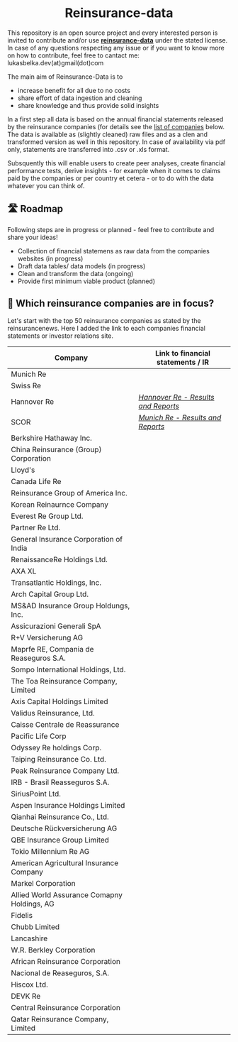 <h1 align="center"> Reinsurance-data </h1>

This repository is an open source project and every interested person is invited to contribute and/or use  <ins>**reinsurance-data**</ins> under the stated license. In case of any questions respecting any issue or if you want to know more on how to contribute, feel free to cantact me: lukasbelka.dev(at)gmail(dot)com

The main aim of Reinsurance-Data is to

 - increase benefit for all due to no costs
 - share effort of data ingestion and cleaning
 - share knowledge and thus provide solid insights
 
In a first step all data is based on the annual financial statements released by the reinsurance companies (for details see the [list of companies](#companies) below. The data is available as (slightly cleaned) raw files and as a clen and transformed version as well in this repository. In case of availability via pdf only, statements are transferred into .csv or .xls format.

Subsquently this will enable users to create peer analyses, create financial performance tests, derive insights - for example when it comes to claims paid by the companies or per country et cetera - or to do with the data whatever you can think of.

<h2>🛣 Roadmap</h2>

Following steps are in progress or planned - feel free to contribute and share your ideas!

- Collection of financial statemens as raw data from the companies websites (in progress)
- Draft data tables/ data models (in progress)
- Clean and transform the data (ongoing)
- Provide first minimum viable product (planned)

<h2 id="companies"> 🧐 Which reinsurance companies are in focus?</h2>

Let's start with the top 50 reinsurance companies as stated by the reinsurancenews. Here I added the link to each companies financial statements or investor relations site.

| Company                                         | Link to financial statements / IR                                                                        |
|-------------------------------------------------|----------------------------------------------------------------------------------------------------------|
| Munich Re                                       |                                                                                                          |
| Swiss Re                                        |                                                                                                          |
| Hannover Re                                     | *[Hannover Re - Results and Reports](https://www.hannover-re.com/199620/results-and-reports)*            |
| SCOR                                            | *[Munich Re - Results and Reports](https://www.munichre.com/en/company/investors/reports-and-presentations/results-reports.html)*                                                 |
| Berkshire Hathaway Inc.                         |                                                                                                          |
| China Reinsurance (Group) Corporation           |                                                                                                          |
| Lloyd's                                         |                                                                                                          |
| Canada Life Re                                  |                                                                                                          |
| Reinsurance Group of America Inc.               |                                                                                                          |
| Korean Reinaurnce Company                       |                                                                                                          |
| Everest Re Group Ltd.                           |                                                                                                          |
| Partner Re Ltd.                                 |                                                                                                          |
| General Insurance Corporation of India          |                                                                                                          |
| RenaissanceRe Holdings Ltd.                     |                                                                                                          |
| AXA XL                                          |                                                                                                          |
| Transatlantic Holdings, Inc.                    |                                                                                                          |
| Arch Capital Group Ltd.                         |                                                                                                          |
| MS&AD Insurance Group Holdungs, Inc.            |                                                                                                          |
| Assicurazioni Generali SpA                      |                                                                                                          |
| R+V Versicherung AG                             |                                                                                                          |
| Maprfe RE, Compania de Reaseguros S.A.          |                                                                                                          |
| Sompo International Holdings, Ltd.              |                                                                                                          |
| The Toa Reinsurance Company, Limited            |                                                                                                          |
| Axis Capital Holdings Limited                   |                                                                                                          |
| Validus Reinsurance, Ltd.                       |                                                                                                          |
| Caisse Centrale de Reassurance                  |                                                                                                          |
| Pacific Life Corp                               |                                                                                                          |
| Odyssey Re holdings Corp.                       |                                                                                                          |
| Taiping Reinsurance Co. Ltd.                    |                                                                                                          |
| Peak Reinsurance Company Ltd.                   |                                                                                                          |
| IRB - Brasil Reasseguros S.A.                   |                                                                                                          |
| SiriusPoint Ltd.                                |                                                                                                          |
| Aspen Insurance Holdings Limited                |                                                                                                          |
| Qianhai Reinsurance Co., Ltd.                   |                                                                                                          |
| Deutsche Rückversicherung AG                    |                                                                                                          |
| QBE Insurance Group Limited                     |                                                                                                          |
| Tokio Millennium Re AG                          |                                                                                                          |
| American Agricultural Insurance Company         |                                                                                                          |
| Markel Corporation                              |                                                                                                          |
| Allied World Assurance Comapny Holdings, AG     |                                                                                                          |
| Fidelis                                         |                                                                                                          |
| Chubb Limited                                   |                                                                                                          |
| Lancashire                                      |                                                                                                          |
| W.R. Berkley Corporation                        |                                                                                                          |
| African Reinsurance Corporation                 |                                                                                                          |
| Nacional de Reaseguros, S.A.                    |                                                                                                          |
| Hiscox Ltd.                                     |                                                                                                          |
| DEVK Re                                         |                                                                                                          |
| Central Reinsurance Corporation                 |                                                                                                          |
| Qatar Reinsurance Company, Limited              |                                                                                                          |




